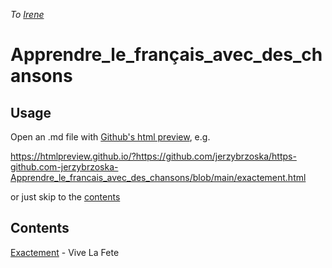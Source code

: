 *To [Irene][2]*

# Apprendre_le_français_avec_des_chansons

## Usage

Open an .md file with [Github's html preview][1], e.g.

<https://htmlpreview.github.io/?https://github.com/jerzybrzoska/https-github.com-jerzybrzoska-Apprendre_le_francais_avec_des_chansons/blob/main/exactement.html>

or just skip to the [contents](#co)

## Contents<a id=co></a>

[Exactement][4] - Vive La Fete



[1]: https://htmlpreview.github.io/?
[2]: https://supervioletas.com/sobremi/
[4]: https://htmlpreview.github.io/?https://github.com/jerzybrzoska/https-github.com-jerzybrzoska-Apprendre_le_francais_avec_des_chansons/blob/main/exactement.html
